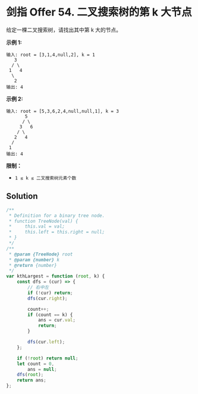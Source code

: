# 剑指 Offer 54. 二叉搜索树的第 k 大节点

给定一棵二叉搜索树，请找出其中第 k 大的节点。

**示例 1:**

```
输入: root = [3,1,4,null,2], k = 1
   3
  / \
 1   4
  \
   2
输出: 4
```

**示例 2:**

```
输入: root = [5,3,6,2,4,null,null,1], k = 3
       5
      / \
     3   6
    / \
   2   4
  /
 1
输出: 4
```

**限制：**

-   `1 ≤ k ≤ 二叉搜索树元素个数`

## Solution

```js
/**
 * Definition for a binary tree node.
 * function TreeNode(val) {
 *     this.val = val;
 *     this.left = this.right = null;
 * }
 */
/**
 * @param {TreeNode} root
 * @param {number} k
 * @return {number}
 */
var kthLargest = function (root, k) {
    const dfs = (cur) => {
        // 右中左
        if (!cur) return;
        dfs(cur.right);

        count++;
        if (count == k) {
            ans = cur.val;
            return;
        }

        dfs(cur.left);
    };

    if (!root) return null;
    let count = 0,
        ans = null;
    dfs(root);
    return ans;
};
```
